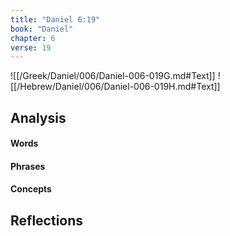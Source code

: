 ```yaml
---
title: "Daniel 6:19"
book: "Daniel"
chapter: 6
verse: 19
---
```

![[/Greek/Daniel/006/Daniel-006-019G.md#Text]]
![[/Hebrew/Daniel/006/Daniel-006-019H.md#Text]]

## Analysis

#### Words

#### Phrases

#### Concepts

## Reflections
